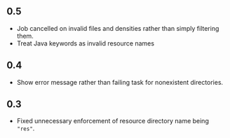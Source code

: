 ## 0.5
 - Job cancelled on invalid files and densities rather than simply filtering them.
 - Treat Java keywords as invalid resource names

## 0.4
 - Show error message rather than failing task for nonexistent directories.

## 0.3
 - Fixed unnecessary enforcement of resource directory name being `"res"`.